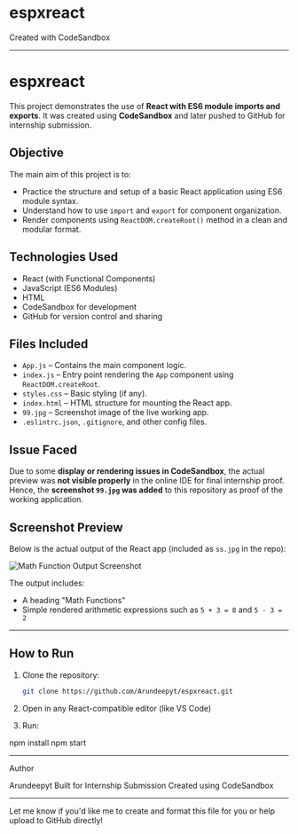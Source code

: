 # espxreact
Created with CodeSandbox





---

# espxreact

This project demonstrates the use of **React with ES6 module imports and exports**. It was created using **CodeSandbox** and later pushed to GitHub for internship submission.

## Objective

The main aim of this project is to:

- Practice the structure and setup of a basic React application using ES6 module syntax.
- Understand how to use `import` and `export` for component organization.
- Render components using `ReactDOM.createRoot()` method in a clean and modular format.

## Technologies Used

- React (with Functional Components)
- JavaScript (ES6 Modules)
- HTML
- CodeSandbox for development
- GitHub for version control and sharing

## Files Included

- `App.js` – Contains the main component logic.
- `index.js` – Entry point rendering the `App` component using `ReactDOM.createRoot`.
- `styles.css` – Basic styling (if any).
- `index.html` – HTML structure for mounting the React app.
- `99.jpg` – Screenshot image of the live working app.
- `.eslintrc.json`, `.gitignore`, and other config files.

## Issue Faced

Due to some **display or rendering issues in CodeSandbox**, the actual preview was **not visible properly** in the online IDE for final internship proof. Hence, the **screenshot `99.jpg` was added** to this repository as proof of the working application.

## Screenshot Preview

Below is the actual output of the React app (included as `ss.jpg` in the repo):

![Math Function Output Screenshot](./ss.jpg)

The output includes:
- A heading "Math Functions"
- Simple rendered arithmetic expressions such as `5 + 3 = 8` and `5 - 3 = 2`

---

## How to Run

1. Clone the repository:
   ```bash
   git clone https://github.com/Arundeepyt/espxreact.git

2. Open in any React-compatible editor (like VS Code)


3. Run:

npm install
npm start




---

Author

Arundeepyt
Built for Internship Submission
Created using CodeSandbox

---

Let me know if you'd like me to create and format this file for you or help upload to GitHub directly!

